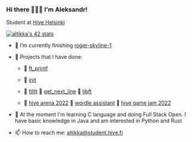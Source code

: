 ### Hi there 🙋🏻‍♂️ I'm Aleksandr!

Student at [Hive Helsinki](https://www.hive.fi/en/)

[![altikka's 42 stats](https://badge42.vercel.app/api/v2/cl2stzbvf002509l4jovwoqqm/stats?cursusId=1&coalitionId=57)](https://github.com/JaeSeoKim/badge42)

- 🔭 I’m currently finishing [roger-skyline-1](https://github.com/reviisori/roger-skyline-1)
- 🎈 Projects that I have done:

     - 🤖 [ft_printf](https://github.com/reviisori/ft_printf)
     - 📠 [init](https://github.com/reviisori/init)
     - 🔘 [fillit](https://github.com/reviisori/fillit)     🔘 [get_next_line](https://github.com/reviisori/gnl)   🔘 [libft](https://github.com/reviisori/libft)
     
     - 🐝 [hive arena 2022](https://github.com/reviisori/hive-arena)  🔡 [wordle assistant](https://github.com/reviisori/wordle)  👾 [hive game jam 2022](https://amiddst.itch.io/slates)

- 🌱 At the moment I'm learning C language and doing Full Stack Open. I have basic knowledge in Java and am interested in Python and Rust

- 📫 How to reach me: altikka@student.hive.fi
<!--
**reviisori/reviisori** is a ✨ _special_ ✨ repository because its `README.md` (this file) appears on your GitHub profile.

Here are some ideas to get you started:

- 🔭 I’m currently working on 
- 🌱 I’m currently learning ...
- 👯 I’m looking to collaborate on ...
- 🤔 I’m looking for help with ...
- 💬 Ask me about ...
- 📫 How to reach me: ...
- 😄 Pronouns: ...
- ⚡ Fun fact: ...
-->
